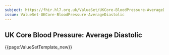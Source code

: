 ```yaml
---
subject: https://fhir.hl7.org.uk/ValueSet/UKCore-BloodPressure-AverageDiastolic
issue: ValueSet-UKCore-BloodPressure-AverageDiastolic
---
```

## UK Core Blood Pressure: Average Diastolic

{{page:ValueSetTemplate_new}}